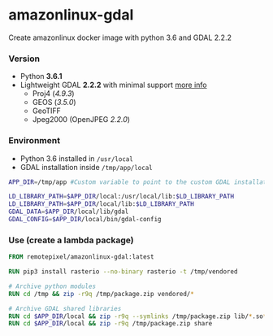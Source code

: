# amazonlinux-gdal

Create amazonlinux docker image with python 3.6 and GDAL 2.2.2

### Version

- Python **3.6.1**
- Lightweight GDAL **2.2.2** with minimal support [more info](https://trac.osgeo.org/gdal/wiki/BuildingOnUnixWithMinimizedDrivers#no1)
  - Proj4 (*4.9.3*)
  - GEOS (*3.5.0*)
  - GeoTIFF
  - Jpeg2000 (OpenJPEG *2.2.0*)

### Environment

- Python 3.6 installed in `/usr/local`
- GDAL installation inside `/tmp/app/local`

```bash
APP_DIR=/tmp/app #Custom variable to point to the custom GDAL installation

LD_LIBRARY_PATH=$APP_DIR/local:/usr/local/lib:$LD_LIBRARY_PATH
LD_LIBRARY_PATH=$APP_DIR/local/lib:$LD_LIBRARY_PATH
GDAL_DATA=$APP_DIR/local/lib/gdal
GDAL_CONFIG=$APP_DIR/local/bin/gdal-config
```

### Use (create a lambda package)

```Dockerfile
FROM remotepixel/amazonlinux-gdal:latest

RUN pip3 install rasterio --no-binary rasterio -t /tmp/vendored

# Archive python modules
RUN cd /tmp && zip -r9q /tmp/package.zip vendored/*

# Archive GDAL shared libraries
RUN cd $APP_DIR/local && zip -r9q --symlinks /tmp/package.zip lib/*.so*
RUN cd $APP_DIR/local && zip -r9q /tmp/package.zip share
```
